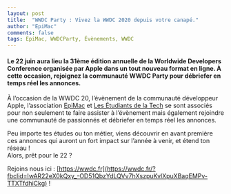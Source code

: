 ```yaml
---
layout: post
title:  "WWDC Party : Vivez la WWDC 2020 depuis votre canapé."
author: "EpiMac"
comments: false
tags: EpiMac, WWDCParty, Évènements, WWDC
---
```


#### Le 22 juin aura lieu la 31ème édition annuelle de la Worldwide Developers Conference organisée par Apple dans un tout nouveau format en ligne. À cette occasion, rejoignez la communauté WWDC Party pour débriefer en temps réel les annonces.

À l’occasion de la WWDC 20, l’évènement de la communauté développeur Apple, l’association  [EpiMac](https://www.facebook.com/EpiMac.org/?__tn__=K-R&eid=ARAhLK1Q5qV-ScjqNWBn8fWVLCOMyWvszb00FXQcRMrMwXwYkiAMGawgBRFl9becNmzKTLPRkN_IyboE&fref=mentions&__xts__%5B0%5D=68.ARClHqbsluOUW89zpCBBS6jWERmf-Odb6I1tVIgxHPWPxpfRaAlOyvj-jYq_J-68j5j-dMP4uvjpIwHtiECCHB-ZaZrx3hCfAKHMQTCF1a89UNb5JtBkkEoKQUwaYz67GRFnb1fb3OC6_1XfoSrR14Q8hMGfTZbleqQQTBcF21FnCEiAJtoJ1xyM4GsT6JKIvNGPYclzXQ4VNNkNyZH4z4t8iw1JHkw6pIjgD5bt26NIJ2BSU5kjWYyu2yDFByFYkVR94fU2DW7-voDaK38NoYnk7bx6LGeR01KNXX0A5m6A0VW8c4KEDMsh1KN7J-8lVSPZTe_2pVXuoQ_NpgjhfSYkxQ)  et  [Les Étudiants de la Tech](https://www.facebook.com/LesEtuTech/?__tn__=K-R&eid=ARBiTrmQE6v2Bk8K3aj42H3bOSO-h_RisOZUH8CyUTMX1fc3Y-1geH3iMNUOvfP7r9gEJDV-79vRqsyM&fref=mentions&__xts__%5B0%5D=68.ARClHqbsluOUW89zpCBBS6jWERmf-Odb6I1tVIgxHPWPxpfRaAlOyvj-jYq_J-68j5j-dMP4uvjpIwHtiECCHB-ZaZrx3hCfAKHMQTCF1a89UNb5JtBkkEoKQUwaYz67GRFnb1fb3OC6_1XfoSrR14Q8hMGfTZbleqQQTBcF21FnCEiAJtoJ1xyM4GsT6JKIvNGPYclzXQ4VNNkNyZH4z4t8iw1JHkw6pIjgD5bt26NIJ2BSU5kjWYyu2yDFByFYkVR94fU2DW7-voDaK38NoYnk7bx6LGeR01KNXX0A5m6A0VW8c4KEDMsh1KN7J-8lVSPZTe_2pVXuoQ_NpgjhfSYkxQ)  se sont associés pour non seulement te faire assister à l’évènement mais également rejoindre une communauté de passionnés et débriefer en temps réel les annonces.

Peu importe tes études ou ton métier, viens découvrir en avant première ces annonces qui auront un fort impact sur l’année à venir, et étend ton réseau !  
Alors, prêt pour le 22 ?

Rejoins nous ici :  [https://wwdc.fr](https://wwdc.fr/?fbclid=IwAR22eX0kQxy_-OD51QbzYdLQVv7hXszpuKvlXpuXBaqEMPv-TTXTfdhiCkg)  !